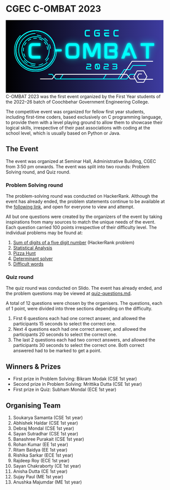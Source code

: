 # CGEC C-OMBAT 2023

![C-OMBAT 2023 logo](https://github.com/soukarya27cse/CGEC-COMBAT-2023/blob/main/assets/Combat%202023%20logo%20%28rectangular%20with%20background%29.png?raw=true)
C-OMBAT 2023 was the first event organized by the First Year students of the 2022–26 batch of Coochbehar Government Engineering College.

The competitive event was organized for fellow first year students, including first-time coders, based exclusively on C programming language, to provide them with a level playing ground to allow them to showcase their logical skills, irrespective of their past associations with coding at the school level, which is usually based on Python or Java.

## The Event
The event was organized at Seminar Hall, Administrative Building, CGEC from 3:50 pm onwards. The event was split into two rounds: Problem Solving round, and Quiz round.

### Problem Solving round
The problem-solving round was conducted on HackerRank. Although the event has already ended, the problem statements continue to be available at the [following link](https://www.hackerrank.com/cgec-com23), and open for everyone to view and attempt.

All but one questions were created by the organizers of the event by taking inspirations from many sources to match the unique needs of the event. Each question carried 100 points irrespective of their difficulty level. The individual problems may be found at:
1. [Sum of digits of a five digit number](https://www.hackerrank.com/contests/cgec-com23/challenges/sum-of-digits-of-a-five-digit-number) (HackerRank problem)
2. [Statistical Analysis](https://www.hackerrank.com/contests/cgec-com23/challenges/statistical-analysis-com23)
3. [Pizza Hunt](https://www.hackerrank.com/contests/cgec-com23/challenges/pizza-hunt-com23)
4. [Determinant solver](https://www.hackerrank.com/contests/cgec-com23/challenges/determinant-solver-com23)
5. [Difficult words](https://www.hackerrank.com/contests/cgec-com23/challenges/difficult-words-com23)

### Quiz round
The quiz round was conducted on Slido. The event has already ended, and the problem questions may be viewed at [quiz-questions.md](https://github.com/soukarya27cse/CGEC-COMBAT-2023/blob/main/quiz-questions.md).

A total of 12 questions were chosen by the organisers. The questions, each of 1 point, were divided into three sections depending on the difficulty.
1. First 6 questions each had one correct answer, and allowed the participants 15 seconds to select the correct one.
2. Next 4 questions each had one correct answer, and allowed the participants 20 seconds to select the correct one.
3. The last 2 questions each had two correct answers, and allowed the participants 30 seconds to select the correct one. Both correct answered had to be marked to get a point.

## Winners & Prizes
- First prize in Problem Solving: Bikram Modak (CSE 1st year)
- Second prize in Problem Solving: Mrittika Dutta (CSE 1st year)
- First prize in Quiz: Subham Mondal (ECE 1st year)

## Organising Team
1. Soukarya Samanta (CSE 1st year)
2. Abhishek Haldar (CSE 1st year)
3. Debraj Mondal (CSE 1st year)
4. Sayan Sutradhar (CSE 1st year)
5. Banashree Purakait (CSE 1st year)
6. Rohan Kumar (EE 1st year)
7. Ritam Baidya (EE 1st year)
8. Rishika Sarkar (ECE 1st year)
9. Rajdeep Roy (ECE 1st year)
10. Sayan Chakraborty (CE 1st year)
11. Anisha Dutta (CE 1st year)
12. Sujay Paul (ME 1st year)
13. Anushka Majumdar (ME 1st year) 
